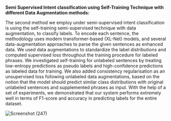 **Semi Supervised Intent classification using Self-Training Technique with different Data Augmentation methods:**


The second method we employ under semi-supervised intent classification is using the self-training semi-supervised technique with data augmentation, to classify labels. To encode each sentence, the methodology uses modern transformer-based (XL-Net) models, and several data-augmentation approaches to parse the given sentences as enhanced data. We used data augmentations to standardize the label distributions and computed supervised loss throughout the training procedure for labeled phrases. We investigated self-training for unlabeled sentences by treating low-entropy predictions as pseudo labels and high-confidence predictions as labeled data for training. We also added consistency regularisation as an unsupervised loss following unlabeled data augmentations, based on the notion that the model should predict similar class distributions with original unlabeled sentences and supplemented phrases as input. With the help of a set of experiments, we demonstrated that our system performs extremely well in terms of F1-score and accuracy in predicting labels for the entire dataset.


![Screenshot (247)](https://user-images.githubusercontent.com/26361255/120319481-b0e1c580-c2fe-11eb-8f60-ef2b0e8eb730.png)
